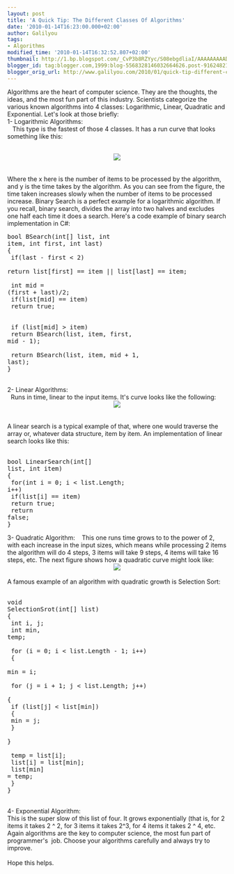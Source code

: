 ```yaml
---
layout: post
title: 'A Quick Tip: The Different Classes Of Algorithms'
date: '2010-01-14T16:23:00.000+02:00'
author: Galilyou
tags:
- Algorithms
modified_time: '2010-01-14T16:32:52.807+02:00'
thumbnail: http://1.bp.blogspot.com/_CvP3b8RZYyc/S08ebgdliaI/AAAAAAAAADk/doCvgOon5zA/s72-c/x12-semi-log.gif
blogger_id: tag:blogger.com,1999:blog-5568328146032664626.post-91624821943193232
blogger_orig_url: http://www.galilyou.com/2010/01/quick-tip-different-classes-of.html
---
```


Algorithms are the heart of computer science. They are the thoughts, the ideas, and the most fun part of this industry. Scientists categorize the various known algorithms into 4 classes: Logarithmic, Linear, Quadratic and Exponential. Let's look at those briefly:<br />1- Logarithmic Algorithms:<br />&nbsp;&nbsp; This type is the fastest of those 4 classes. It has a run curve that looks something like this:<br /><br /><div class="separator" style="clear: both; text-align: center;"><a href="http://1.bp.blogspot.com/_CvP3b8RZYyc/S08ebgdliaI/AAAAAAAAADk/doCvgOon5zA/s1600-h/x12-semi-log.gif" imageanchor="1" style="margin-left: 1em; margin-right: 1em;"><img border="0" src="http://1.bp.blogspot.com/_CvP3b8RZYyc/S08ebgdliaI/AAAAAAAAADk/doCvgOon5zA/s320/x12-semi-log.gif" /></a><br /></div><br /><div class="separator" style="clear: both; text-align: center;"><br /></div>Where the x here is the number of items to be processed by the algorithm, and y is the time takes by the algorithm. As you can see from the figure, the time taken increases&nbsp;slowly when the number of items to be processed increase. Binary Search is a perfect example for a logarithmic algorithm. If you recall, binary search, divides the array into two halves and excludes one half each time it does a search. Here's a code example of binary search implementation in C#:<br /><pre class="csharp" name="code">bool BSearch(int[] list, int item, int first, int last)<br />{<br /> if(last - first &lt; 2)<br />             return list[first] == item || list[last] == item;<br />             <br />        int mid = (first + last)/2;<br />        if(list[mid] == item)<br />             return true;<br />             <br />        if (list[mid] &gt; item)<br />                return BSearch(list, item, first, mid - 1);<br /> <br /> return BSearch(list, item, mid + 1, last);<br />}<br /></pre><br />2- Linear Algorithms:<br />&nbsp;&nbsp;Runs in time, linear to the input items. It's curve looks like the following:<br /><div class="separator" style="clear: both; text-align: center;"><a href="http://4.bp.blogspot.com/_CvP3b8RZYyc/S08i6pcYYyI/AAAAAAAAADs/sL9iubT27IY/s1600-h/linear.png" imageanchor="1" style="margin-left: 1em; margin-right: 1em;"><img border="0" src="http://4.bp.blogspot.com/_CvP3b8RZYyc/S08i6pcYYyI/AAAAAAAAADs/sL9iubT27IY/s320/linear.png" /></a><br /></div><br /><br />A linear search is a typical example of that, where one would traverse the array or, whatever data structure, item by item. An implementation of linear search looks like this:<br /><br /><pre class="csharp" name="code">bool LinearSearch(int[] list, int item)<br />{<br />     for(int i = 0; i &lt; list.Length; i++)<br />          if(list[i] == item)<br />              return true;<br />        return false;<br />}<br /></pre>3- Quadratic Algorithm: &nbsp;&nbsp; This one runs time grows to to the power of 2, with each increase in the input sizes, which means while processing 2 items the algorithm will do 4 steps, 3 items will take 9 steps, 4 items will take 16 steps, etc. The next figure shows how a quadratic curve might look like: <br /><div class="separator" style="clear: both; text-align: center;"><a href="http://4.bp.blogspot.com/_CvP3b8RZYyc/S08j5CVWiGI/AAAAAAAAAD0/liMvQSqgBBU/s1600-h/quadratic.png" imageanchor="1" style="margin-left: 1em; margin-right: 1em;"><img border="0" src="http://4.bp.blogspot.com/_CvP3b8RZYyc/S08j5CVWiGI/AAAAAAAAAD0/liMvQSqgBBU/s320/quadratic.png" /></a> <br /></div><br />A famous example of an algorithm with quadratic growth is Selection Sort: <br /><br /><pre class="csharp" name="code">void SelectionSrot(int[] list)<br />{<br />            int i, j;<br />            int min, temp;<br /><br />            for (i = 0; i &lt; list.Length - 1; i++)<br />            {<br />                min = i;<br /><br />                for (j = i + 1; j &lt; list.Length; j++)<br />                {<br />                    if (list[j] &lt; list[min])<br />                    {<br />                        min = j;<br />                    }<br />                }<br /><br />                temp = list[i];<br />                list[i] = list[min];<br />                list[min] = temp;<br />            }<br />}<br /></pre><br />4- Exponential Algorithm:<br />This is the super slow of this list of four. It grows exponentially (that is, for 2 items it takes 2 ^ 2, for 3 items it takes 2^3, for 4 items it takes 2 ^ 4, etc.<br />Again algorithms are the key to computer science, the most fun part of programmer's &nbsp;job. Choose your algorithms carefully and always try to improve.<br /><br />Hope this helps.